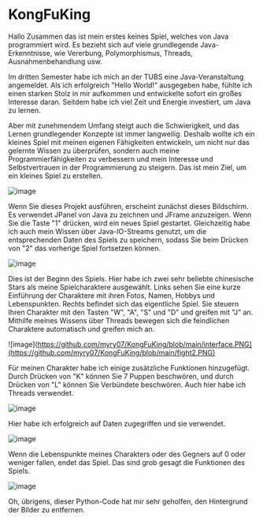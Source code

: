# KongFuKing

Hallo Zusammen das ist mein erstes keines Spiel, welches von Java programmiert wird. Es bezieht sich auf viele grundlegende Java-Erkenntnisse, wie Vererbung, Polymorphismus, Threads, Ausnahmenbehandlung usw.

Im dritten Semester habe ich mich an der TUBS eine Java-Veranstaltung angemeldet. Als ich erfolgreich "Hello World!" ausgegeben habe, fühlte ich einen starken Stolz in mir aufkommen und entwickelte sofort ein großes Interesse daran. Seitdem habe ich viel Zeit und Energie investiert, um Java zu lernen.

Aber mit zunehmendem Umfang steigt auch die Schwierigkeit, und das Lernen grundlegender Konzepte ist immer langweilig. Deshalb wollte ich ein kleines Spiel mit meinen eigenen Fähigkeiten entwickeln, um nicht nur das gelernte Wissen zu überprüfen, sondern auch meine Programmierfähigkeiten zu verbessern und mein Interesse und Selbstvertrauen in der Programmierung zu steigern. Das ist mein Ziel, um ein kleines Spiel zu erstellen.

![image](https://github.com/myry07/KongFuKing/blob/main/interface.PNG)

Wenn Sie dieses Projekt ausführen, erscheint zunächst dieses Bildschirm. Es verwendet JPanel von Java zu zeichnen und JFrame anzuzeigen. Wenn Sie die Taste "1" drücken, wird ein neues Spiel gestartet. Gleichzeitig habe ich auch mein Wissen über Java-IO-Streams genutzt, um die entsprechenden Daten des Spiels zu speichern, sodass Sie beim Drücken von "2" das vorherige Spiel fortsetzen können.

![image](https://github.com/myry07/KongFuKing/blob/main/fight1.PNG)

Dies ist der Beginn des Spiels. Hier habe ich zwei sehr beliebte chinesische Stars als meine Spielcharaktere ausgewählt. Links sehen Sie eine kurze Einführung der Charaktere mit ihren Fotos, Namen, Hobbys und Lebenspunkten. Rechts befindet sich das eigentliche Spiel. Sie steuern Ihren Charakter mit den Tasten "W", "A", "S" und "D" und greifen mit "J" an. Mithilfe meines Wissens über Threads bewegen sich die feindlichen Charaktere automatisch und greifen mich an.

![image](https://github.com/myry07/KongFuKing/blob/main/interface.PNG](https://github.com/myry07/KongFuKing/blob/main/fight2.PNG)

Für meinen Charakter habe ich einige zusätzliche Funktionen hinzugefügt. Durch Drücken von "K" können Sie 7 Puppen beschwören, und durch Drücken von "L" können Sie Verbündete beschwören. Auch hier habe ich Threads verwendet.

![image](https://github.com/myry07/KongFuKing/blob/main/end.PNG)

Hier habe ich erfolgreich auf Daten zugegriffen und sie verwendet.

![image]([https://github.com/myry07/KongFuKing/blob/main/end.PNG](https://github.com/myry07/KongFuKing/blob/main/record.PNG))

Wenn die Lebenspunkte meines Charakters oder des Gegners auf 0 oder weniger fallen, endet das Spiel. Das sind grob gesagt die Funktionen des Spiels.

![image]([https://github.com/myry07/KongFuKing/blob/main/end.PNG](https://github.com/myry07/KongFuKing/blob/main/manipngs.png))

Oh, übrigens, dieser Python-Code hat mir sehr geholfen, den Hintergrund der Bilder zu entfernen.


